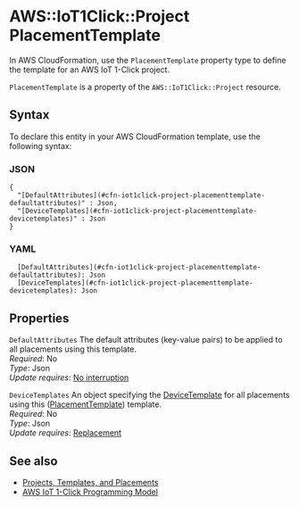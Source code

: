 # AWS::IoT1Click::Project PlacementTemplate<a name="aws-properties-iot1click-project-placementtemplate"></a>

In AWS CloudFormation, use the `PlacementTemplate` property type to define the template for an AWS IoT 1\-Click project\.

`PlacementTemplate` is a property of the `AWS::IoT1Click::Project` resource\. 

## Syntax<a name="aws-properties-iot1click-project-placementtemplate-syntax"></a>

To declare this entity in your AWS CloudFormation template, use the following syntax:

### JSON<a name="aws-properties-iot1click-project-placementtemplate-syntax.json"></a>

```
{
  "[DefaultAttributes](#cfn-iot1click-project-placementtemplate-defaultattributes)" : Json,
  "[DeviceTemplates](#cfn-iot1click-project-placementtemplate-devicetemplates)" : Json
}
```

### YAML<a name="aws-properties-iot1click-project-placementtemplate-syntax.yaml"></a>

```
  [DefaultAttributes](#cfn-iot1click-project-placementtemplate-defaultattributes): Json
  [DeviceTemplates](#cfn-iot1click-project-placementtemplate-devicetemplates): Json
```

## Properties<a name="aws-properties-iot1click-project-placementtemplate-properties"></a>

`DefaultAttributes`  <a name="cfn-iot1click-project-placementtemplate-defaultattributes"></a>
The default attributes \(key\-value pairs\) to be applied to all placements using this template\.  
*Required*: No  
*Type*: Json  
*Update requires*: [No interruption](https://docs.aws.amazon.com/AWSCloudFormation/latest/UserGuide/using-cfn-updating-stacks-update-behaviors.html#update-no-interrupt)

`DeviceTemplates`  <a name="cfn-iot1click-project-placementtemplate-devicetemplates"></a>
An object specifying the [DeviceTemplate](https://docs.aws.amazon.com/iot-1-click/latest/projects-apireference/API_DeviceTemplate.html) for all placements using this \([PlacementTemplate](https://docs.aws.amazon.com/iot-1-click/latest/projects-apireference/API_PlacementTemplate.html)\) template\.  
*Required*: No  
*Type*: Json  
*Update requires*: [Replacement](https://docs.aws.amazon.com/AWSCloudFormation/latest/UserGuide/using-cfn-updating-stacks-update-behaviors.html#update-replacement)

## See also<a name="aws-properties-iot1click-project-placementtemplate--seealso"></a>
+ [Projects, Templates, and Placements](https://docs.aws.amazon.com/iot-1-click/latest/developerguide/1click-PTP.html)
+ [AWS IoT 1\-Click Programming Model](https://docs.aws.amazon.com/iot-1-click/latest/developerguide/1click-programming.html)